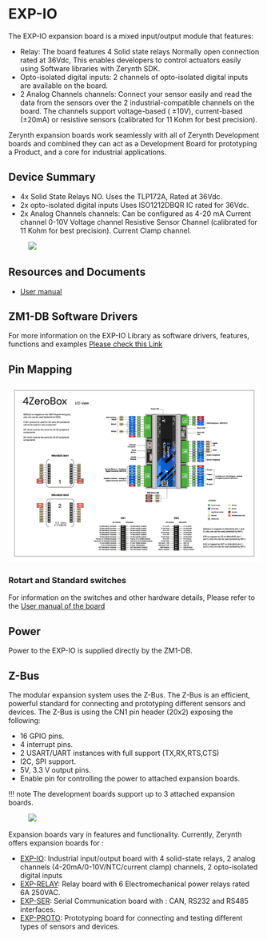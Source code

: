 # EXP-IO

The EXP-IO expansion board is a mixed input/output module that features:

* Relay: The board features 4 Solid state relays Normally open connection rated at 36Vdc, This enables developers to control actuators easily using Software libraries with Zerynth SDK.
* Opto-isolated digital inputs: 2 channels of opto-isolated digital inputs are available on the board.
* 2 Analog Channels channels: Connect your sensor easily and read the data from the sensors over the 2 industrial-compatible channels on the board. The channels support voltage-based ( ±10V), current-based (±20mA) or resistive sensors (calibrated for 11 Kohm for best precision).

Zerynth expansion boards work seamlessly with all of Zerynth Development boards and combined they can act as a Development Board for prototyping a Product, and a core for industrial applications.

## Device Summary

* 4x Solid State Relays NO.
    Uses the TLP172A, Rated at 36Vdc.
* 2x opto-isolated digital inputs
    Uses ISO1212DBQR IC rated for 36Vdc.
* 2x Analog Channels channels: Can be configured as
    4-20 mA Current channel
    0-10V Voltage channel
    Resistive Sensor Channel (calibrated for 11 Kohm for best precision).
    Current Clamp channel.

<figure>
  <a data-fancybox="gallery" href="../img/ZDK-IO.jpg">
  <img src="../img/ZDK-IO.jpg"width="300"/>
  </a>
</figure>

## Resources and Documents

-   [User manual](https://www.zerynth.com/download/13895/)

## ZM1-DB Software Drivers

For more information on the EXP-IO Library as software drivers, features, functions and examples
[Please check this Link](../../reference/reference/bsp/zm1_db/)

## Pin Mapping

![](img/4zeroboxpin.png)


### Rotart and Standard switches

For information on the switches and other hardware details, Please refer to the [User manual of the board](#resources-and-documents)

## Power

Power to the EXP-IO is supplied directly by the ZM1-DB.

## Z-Bus

The modular expansion system uses the Z-Bus. The Z-Bus is an efficient, powerful standard for connecting and prototyping different sensors and devices.
The Z-Bus is using the CN1 pin header (20x2) exposing the following:

* 16 GPIO pins.
* 4 interrupt pins.
* 2 USART/UART instances with full support (TX,RX,RTS,CTS)
* I2C, SPI support.
* 5V, 3.3 V output pins.
* Enable pin for controlling the power to attached expansion boards.

!!! note 
    The development boards support up to 3 attached expansion boards.


<figure>
  <a data-fancybox="gallery" href="../img/installer-02.png">
  <img src="../img/Boards.jpg"width="300"/>
  </a>
</figure>

Expansion boards vary in features and functionality. Currently, Zerynth offers expansion boards for :

* [EXP-IO](EXP-IO.md): Industrial input/output board with 4 solid-state relays, 2 analog channels (4-20mA/0-10V/NTC/current clamp) channels, 2 opto-isolated digital inputs
* [EXP-RELAY](EXP-RELAY.md): Relay board with 6 Electromechanical power relays rated 6A 250VAC.
* [EXP-SER](EXP-SER.md): Serial Communication board with : CAN, RS232 and RS485  interfaces.
* [EXP-PROTO](EXP-PROTO.md): Prototyping board for connecting and testing different types of sensors and devices.
